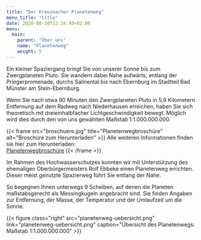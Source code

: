 ```yaml
---
title: "Der Kreuznacher Planetenweg"
menu_title: "title"
date: 2020-08-30T12:34:49+02:00
menu:
  main:
    parent: "Über uns"
    name: "Planetenweg"
    weight: 5
---
```


Ein kleiner Spaziergang bringt Sie von unserer Sonne bis zum Zwergplaneten Pluto. Sie wandern dabei Nahe aufwärts, entlang der Priegerpromenade, durchs Salinental bis nach Ebernburg im Stadtteil Bad Münster am Stein-Ebernburg.

Wenn Sie nach etwa 90 Minuten den Zwergplaneten Pluto in 5,9 Kilometern Entfernung auf dem Radweg nach Niederhausen erreichen, haben Sie sich theoretisch mit dreieinhalbfacher Lichtgeschwindigkeit bewegt. Möglich wird dies durch den von uns gewählten Maßstab 1:1.000.000.000.

{{< frame src="broschuere.jpg" title="Planetenwegbroschüre" alt="Broschüre zum Herunterladen" >}}
Alle weiteren Informationen finden sie hier zum Herunterladen:  
[Planetenwegbroschüre](planetenwegbroschuere.pdf)
{{< /frame >}}

Im Rahmen des Hochwasserschutzes konnten wir mit Unterstützung des ehemaligen Oberbürgermeisters Rolf Ebbeke einen Planetenweg errichten. Dieser meist genutzte Spazierweg führt Sie entlang der Nahe.

So begegnen Ihnen unterwegs 9 Scheiben, auf denen die Planeten maßstabsgerecht als Messingkugeln angebracht sind. Sie finden Angaben zur Entfernung, der Masse, der Temperatur und der Umlaufzeit um die Sonne.

{{< figure class="right" src="planetenweg-uebersicht.png" link="planetenweg-uebersicht.png" caption="Übersicht des Planetenwegs: Maßstab 1:1.000.000.000" >}}
